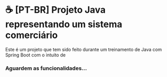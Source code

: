 # ☕ [PT-BR] Projeto Java representando um sistema comerciário

Este é um projeto que tem sido feito durante um treinamento de Java com Spring Boot com o intuito de 

### Aguardem as funcionalidades...
